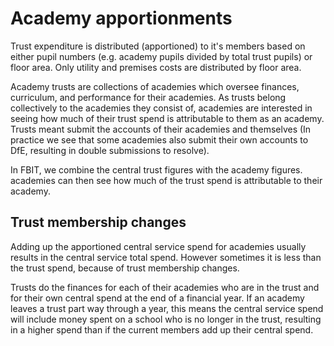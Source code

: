 # Academy apportionments

Trust expenditure is distributed (apportioned) to it's members based on either pupil numbers (e.g. academy pupils divided by total trust pupils) or floor area. Only utility and premises costs are distributed by floor area.

Academy trusts are collections of academies which oversee finances, curriculum, and performance for their academies. As trusts belong collectively to the academies they consist of, academies are interested in seeing how much of their trust spend is attributable to them as an academy. Trusts meant submit the accounts of their academies and themselves (In practice we see that some academies also submit their own accounts to DfE, resulting in double submissions to resolve).

In FBIT, we combine the central trust figures with the academy figures. academies can then see how much of the trust spend is attributable to their academy.

## Trust membership changes

Adding up the apportioned central service spend for academies usually results in the central service total spend. However sometimes it is less than the trust spend, because of trust membership changes.

Trusts do the finances for each of their academies who are in the trust and for their own central spend at the end of a financial year. If an academy leaves a trust part way through a year, this means the central service spend will include money spent on a school who is no longer in the trust, resulting in a higher spend than if the current members add up their central spend.
